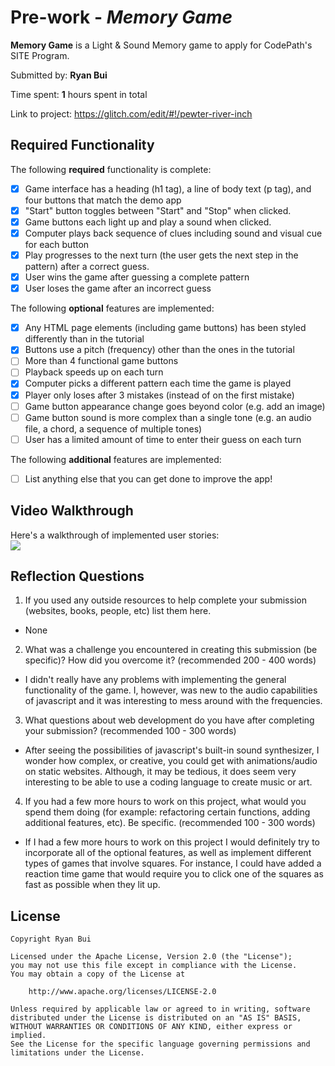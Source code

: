 # Pre-work - *Memory Game*

**Memory Game** is a Light & Sound Memory game to apply for CodePath's SITE Program. 

Submitted by: **Ryan Bui**

Time spent: **1** hours spent in total

Link to project: https://glitch.com/edit/#!/pewter-river-inch

## Required Functionality

The following **required** functionality is complete:

* [x] Game interface has a heading (h1 tag), a line of body text (p tag), and four buttons that match the demo app
* [x] "Start" button toggles between "Start" and "Stop" when clicked. 
* [x] Game buttons each light up and play a sound when clicked. 
* [x] Computer plays back sequence of clues including sound and visual cue for each button
* [x] Play progresses to the next turn (the user gets the next step in the pattern) after a correct guess. 
* [x] User wins the game after guessing a complete pattern
* [x] User loses the game after an incorrect guess

The following **optional** features are implemented:

* [x] Any HTML page elements (including game buttons) has been styled differently than in the tutorial
* [x] Buttons use a pitch (frequency) other than the ones in the tutorial
* [ ] More than 4 functional game buttons
* [ ] Playback speeds up on each turn
* [x] Computer picks a different pattern each time the game is played
* [x] Player only loses after 3 mistakes (instead of on the first mistake)
* [ ] Game button appearance change goes beyond color (e.g. add an image)
* [ ] Game button sound is more complex than a single tone (e.g. an audio file, a chord, a sequence of multiple tones)
* [ ] User has a limited amount of time to enter their guess on each turn

The following **additional** features are implemented:

- [ ] List anything else that you can get done to improve the app!

## Video Walkthrough

Here's a walkthrough of implemented user stories:\
![](https://i.imgur.com/0lNGAfJ.gif)


## Reflection Questions
1. If you used any outside resources to help complete your submission (websites, books, people, etc) list them here. 
- None

2. What was a challenge you encountered in creating this submission (be specific)? How did you overcome it? (recommended 200 - 400 words) 
- I didn't really have any problems with implementing the general functionality of the game. I, however, was new to the audio capabilities of javascript and it was
interesting to mess around with the frequencies.

3. What questions about web development do you have after completing your submission? (recommended 100 - 300 words) 
- After seeing the possibilities of javascript's built-in sound synthesizer, I wonder how complex, or creative, you could get with animations/audio on static websites. Although,
it may be tedious, it does seem very interesting to be able to use a coding language to create music or art. 

4. If you had a few more hours to work on this project, what would you spend them doing (for example: refactoring certain functions, adding additional features, etc). Be specific. (recommended 100 - 300 words) 
- If I had a few more hours to work on this project I would definitely try to incorporate all of the optional features, as well as implement different types of games that involve squares. For instance, I could have added a reaction time game that would require you to click one of the squares as fast as possible when they lit up. 



## License

    Copyright Ryan Bui

    Licensed under the Apache License, Version 2.0 (the "License");
    you may not use this file except in compliance with the License.
    You may obtain a copy of the License at

        http://www.apache.org/licenses/LICENSE-2.0

    Unless required by applicable law or agreed to in writing, software
    distributed under the License is distributed on an "AS IS" BASIS,
    WITHOUT WARRANTIES OR CONDITIONS OF ANY KIND, either express or implied.
    See the License for the specific language governing permissions and
    limitations under the License.
